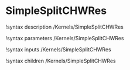 <!-- MOOSE Documentation Stub: Remove this when content is added. -->

# SimpleSplitCHWRes

!syntax description /Kernels/SimpleSplitCHWRes

!syntax parameters /Kernels/SimpleSplitCHWRes

!syntax inputs /Kernels/SimpleSplitCHWRes

!syntax children /Kernels/SimpleSplitCHWRes
